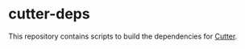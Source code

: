 
# cutter-deps

This repository contains scripts to build the dependencies for [Cutter](https://github.com/rizinorg/cutter/).
